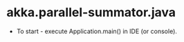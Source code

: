 # akka.parallel-summator.java

- To start - execute Application.main() in IDE (or console).
       
